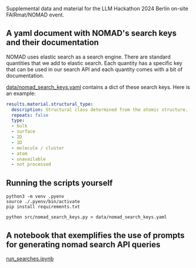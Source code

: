 Supplemental data and material for the LLM Hackathon 2024 Berlin on-site FAIRmat/NOMAD event.

## A yaml document with NOMAD's search keys and their documentation

NOMAD uses elastic search as a search engine. There are standard quantities that
we add to elastic search. Each quantity has a specific key that can be used
in our search API and each quantity comes with a bit of documentation.

[data/nomad_search_keys.yaml](data/nomad_search_keys.yaml) contains a dict of
these search keys. Here is an example:

```yaml
results.material.structural_type:
  description: Structural class determined from the atomic structure.
  repeats: false
  type:
  - bulk
  - surface
  - 2D
  - 1D
  - molecule / cluster
  - atom
  - unavailable
  - not processed
```

## Running the scripts yourself

```
python3 -m venv .pyenv
source ./.pyenv/bin/activate
pip install requirements.txt
```

```
python src/nomad_search_keys.py > data/nomad_search_keys.yaml
```

## A notebook that exemplifies the use of prompts for generating nomad search API queries

[run_searches.ipynb](run_searches.ipynb)